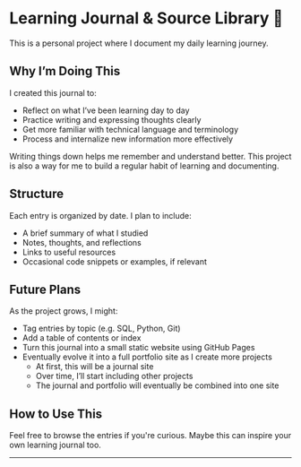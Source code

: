 # Learning Journal & Source Library 📓

This is a personal project where I document my daily learning journey.

## Why I’m Doing This

I created this journal to:

- Reflect on what I’ve been learning day to day  
- Practice writing and expressing thoughts clearly  
- Get more familiar with technical language and terminology  
- Process and internalize new information more effectively  

Writing things down helps me remember and understand better.
This project is also a way for me to build a regular habit of learning and documenting.

## Structure

Each entry is organized by date. I plan to include:

- A brief summary of what I studied  
- Notes, thoughts, and reflections  
- Links to useful resources  
- Occasional code snippets or examples, if relevant  

## Future Plans

As the project grows, I might:

- Tag entries by topic (e.g. SQL, Python, Git)
- Add a table of contents or index  
- Turn this journal into a small static website using GitHub Pages  
- Eventually evolve it into a full portfolio site as I create more projects  
  - At first, this will be a journal site  
  - Over time, I’ll start including other projects  
  - The journal and portfolio will eventually be combined into one site

## How to Use This

Feel free to browse the entries if you're curious. Maybe this can inspire your own learning journal too.

---

